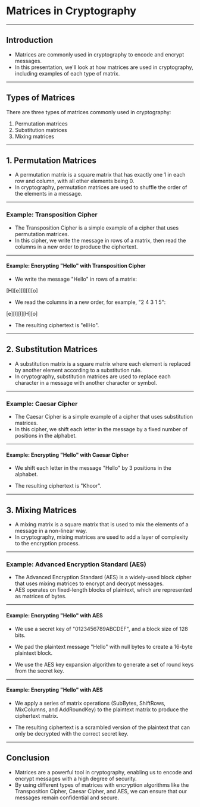 # Matrices in Cryptography

---

## Introduction

- Matrices are commonly used in cryptography to encode and encrypt messages.
- In this presentation, we'll look at how matrices are used in cryptography, including examples of each type of matrix.

---

## Types of Matrices

There are three types of matrices commonly used in cryptography:

1. Permutation matrices
2. Substitution matrices
3. Mixing matrices

---

## 1. Permutation Matrices

- A permutation matrix is a square matrix that has exactly one 1 in each row and column, with all other elements being 0.
- In cryptography, permutation matrices are used to shuffle the order of the elements in a message.

---

### Example: Transposition Cipher

- The Transposition Cipher is a simple example of a cipher that uses permutation matrices.
- In this cipher, we write the message in rows of a matrix, then read the columns in a new order to produce the ciphertext.

---

#### Example: Encrypting "Hello" with Transposition Cipher

- We write the message "Hello" in rows of a matrix:

[H][e][l][l][o]

- We read the columns in a new order, for example, "2 4 3 1 5":

[e][l][l][H][o]


- The resulting ciphertext is "ellHo".

---

## 2. Substitution Matrices

- A substitution matrix is a square matrix where each element is replaced by another element according to a substitution rule.
- In cryptography, substitution matrices are used to replace each character in a message with another character or symbol.

---

### Example: Caesar Cipher

- The Caesar Cipher is a simple example of a cipher that uses substitution matrices.
- In this cipher, we shift each letter in the message by a fixed number of positions in the alphabet.

---

#### Example: Encrypting "Hello" with Caesar Cipher

- We shift each letter in the message "Hello" by 3 positions in the alphabet.

- The resulting ciphertext is "Khoor".

---

## 3. Mixing Matrices

- A mixing matrix is a square matrix that is used to mix the elements of a message in a non-linear way.
- In cryptography, mixing matrices are used to add a layer of complexity to the encryption process.

---

### Example: Advanced Encryption Standard (AES)

- The Advanced Encryption Standard (AES) is a widely-used block cipher that uses mixing matrices to encrypt and decrypt messages.
- AES operates on fixed-length blocks of plaintext, which are represented as matrices of bytes.

---

#### Example: Encrypting "Hello" with AES

- We use a secret key of "0123456789ABCDEF", and a block size of 128 bits.

- We pad the plaintext message "Hello" with null bytes to create a 16-byte plaintext block.

- We use the AES key expansion algorithm to generate a set of round keys from the secret key.

---

#### Example: Encrypting "Hello" with AES

- We apply a series of matrix operations (SubBytes, ShiftRows, MixColumns, and AddRoundKey) to the plaintext matrix to produce the ciphertext matrix.

- The resulting ciphertext is a scrambled version of the plaintext that can only be decrypted with the correct secret key.

---

## Conclusion

- Matrices are a powerful tool in cryptography, enabling us to encode and encrypt messages with a high degree of security.
- By using different types of matrices with encryption algorithms like the Transposition Cipher, Caesar Cipher, and AES, we can ensure that our messages remain confidential and secure.
